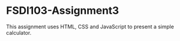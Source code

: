 # FSDI103-Assignment3
This assignment uses HTML, CSS and JavaScript to present a simple calculator.
